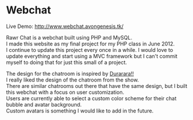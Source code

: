 Webchat
=======

Live Demo: http://www.webchat.avongenesis.tk/

Rawr Chat is a webchat built using PHP and MySQL.  
I made this website as my final project for my PHP class in June 2012.  
I continue to update this project every once in a while. I would love to update everything and start using a MVC framework but I can't commit myself to doing that for just this small of a project.

The design for the chatroom is inspired by [Durarara!!](http://en.wikipedia.org/wiki/Durarara!!)    
I really liked the design of the chatroom from the show.  
There are similar chatrooms out there that have the same design, but I built this webchat with a focus on user customization.  
Users are currently able to select a custom color scheme for their chat bubble and avatar background.  
Custom avatars is something I would like to add in the future.  
